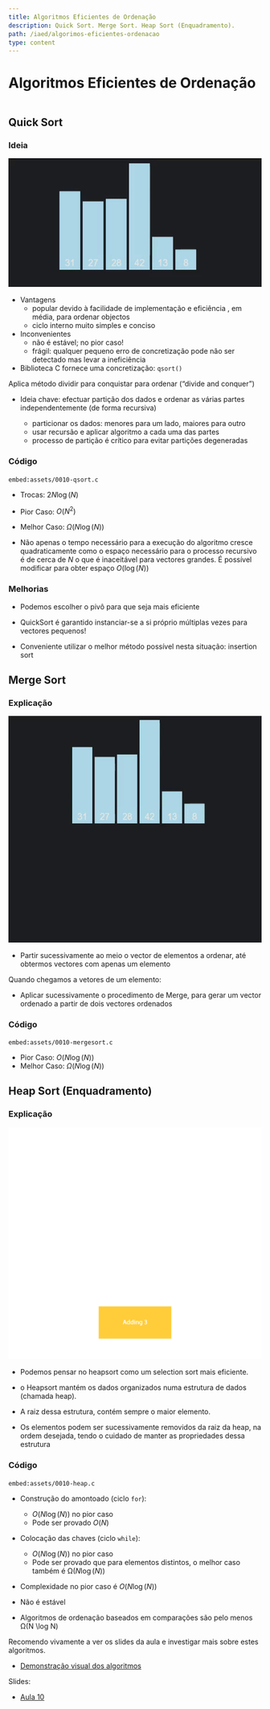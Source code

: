 ```yaml
---
title: Algoritmos Eficientes de Ordenação
description: Quick Sort. Merge Sort. Heap Sort (Enquadramento).
path: /iaed/algorimos-eficientes-ordenacao
type: content
---
```


# Algoritmos Eficientes de Ordenação

```toc

```

## Quick Sort

### Ideia

![Quick Sort](./assets/0010-qsort.gif)

- Vantagens
  - popular devido à facilidade de implementação e eficiência
    , em média, para ordenar objectos
  - ciclo interno muito simples e conciso
- Inconvenientes
  - não é estável; no pior caso!
  - frágil: qualquer pequeno erro de concretização pode não ser
    detectado mas levar a ineficiência
- Biblioteca C fornece uma concretização: `qsort()`

Aplica método dividir para conquistar para ordenar
(“divide and conquer”)

- Ideia chave: efectuar partição dos dados e ordenar as
  várias partes independentemente (de forma recursiva)

  - particionar os dados: menores para um lado, maiores para outro
  - usar recursão e aplicar algoritmo a cada uma das partes
  - processo de partição é crítico para evitar partições degeneradas

### Código

`embed:assets/0010-qsort.c`

- Trocas: $2N \log (N)$
- Pior Caso: $O(N^2)$
- Melhor Caso: $\Omega(N \log (N))$

- Não apenas o tempo necessário para a execução do
  algoritmo cresce quadraticamente como o espaço
  necessário para o processo recursivo é de cerca de $N$ o
  que é inaceitável para vectores grandes. É possível
  modificar para obter espaço $O(\log (N))$

### Melhorias

- Podemos escolher o pivô para que seja mais eficiente

- QuickSort é garantido instanciar-se a si próprio múltiplas
  vezes para vectores pequenos!
- Conveniente utilizar o melhor método possível nesta
  situação: insertion sort

## Merge Sort

### Explicação

![Merge](./assets/0010-merge-sort.gif)

- Partir sucessivamente ao
  meio o vector de
  elementos a ordenar,
  até obtermos vectores
  com apenas um elemento

Quando chegamos a vetores de um elemento:

- Aplicar sucessivamente o
  procedimento de Merge,
  para gerar um vector
  ordenado a partir de dois
  vectores ordenados

### Código

`embed:assets/0010-mergesort.c`

- Pior Caso: $O(N \log (N))$
- Melhor Caso: $\Omega(N \log (N))$

## Heap Sort (Enquadramento)

### Explicação

![Merge](./assets/0010-heap.gif)

- Podemos pensar no heapsort como um selection sort
  mais eficiente.

- o Heapsort mantém os dados organizados
  numa estrutura de dados (chamada heap).
- A raiz dessa estrutura, contém sempre
  o maior elemento.
- Os elementos podem ser sucessivamente removidos
  da raiz da heap, na ordem desejada, tendo o cuidado
  de manter as propriedades dessa estrutura

### Código

`embed:assets/0010-heap.c`

- Construção do amontoado (ciclo `for`):
  - $O(N \log (N))$ no pior caso
  - Pode ser provado $O(N)$
- Colocação das chaves (ciclo `while`):
  - $O(N \log (N))$ no pior caso
  - Pode ser provado que para elementos distintos, o melhor caso
    também é Ω$(N \log (N))$
- Complexidade no pior caso é $O(N \log (N))$
- Não é estável

- Algoritmos de ordenação baseados em comparações
  são pelo menos Ω(N \log N)

Recomendo vivamente a ver os slides da aula e investigar mais sobre estes algoritmos.

- [Demonstração visual dos algoritmos](https://gonque.github.io/sorting-algos/)

Slides:

- [Aula 10](https://drive.google.com/file/d/15_1rxryl8zCLxsx8h-95sZ_LmzTpJRXk/view?usp=sharing)
